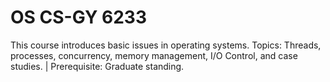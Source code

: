# OS CS-GY 6233
 
This course introduces basic issues in operating systems. Topics: Threads, processes, concurrency, memory management, I/O Control, and case studies. | Prerequisite: Graduate standing.
